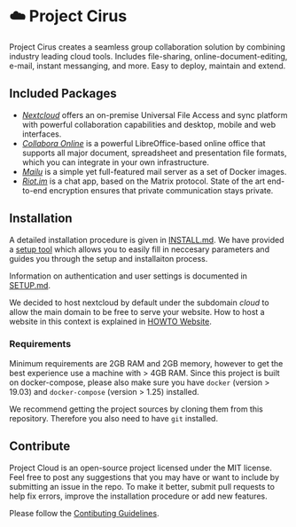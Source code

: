 ☁️ Project Cirus
=============

Project Cirus creates a seamless group collaboration solution by combining industry leading cloud tools. Includes file-sharing, online-document-editing, e-mail, instant messanging, and more. Easy to deploy, maintain and extend. 

## Included Packages

- *[Nextcloud](https://nextcloud.com)* offers an on-premise Universal File Access and sync platform with powerful collaboration capabilities and desktop, mobile and web interfaces.
- *[Collabora Online](https://www.collaboraoffice.com/collabora-online/)* is a powerful LibreOffice-based online office that supports all major document, spreadsheet and presentation file formats, which you can integrate in your own infrastructure.
- *[Mailu](https://mailu.io)* is a simple yet full-featured mail server as a set of Docker images.
- *[Riot.im](https://about.riot.im/)* is a chat app, based on the Matrix protocol. State of the art end-to-end encryption ensures that private communication stays private.

## Installation
A detailed installation procedure is given in [INSTALL.md](docs/INSTALL.md).
We have provided a [setup tool](https://project-cirus.github.io/index.html) which allows you to easily fill in neccesary parameters and guides you through the setup and installaiton process.

Information on authentication and user settings is documented in [SETUP.md](docs/SETUP.md).

We decided to host nextcloud by default under the subdomain *cloud* to allow the main domain to be free to serve your website. How to host a website in this context is explained in [HOWTO Website](HOWTO_WEBSITE.md). 

### Requirements

Minimum requirements are 2GB RAM and 2GB memory, however to get the best experience use a machine with > 4GB RAM. 
Since this project is built on docker-compose, please also make sure you have `docker` (version > 19.03) and `docker-compose` (version > 1.25) installed.

We recommend getting the project sources by cloning them from this repository. Therefore you also need to have `git` installed.



## Contribute

Project Cloud is an open-source project licensed under the MIT license. Feel free to post any suggestions that you may have or want to include by submitting an issue in the repo. 
To make it better, submit pull requests to help fix errors, improve the installation procedure or add new features.

Please follow the [Contibuting Guidelines](CONTRIBUTING.md).

